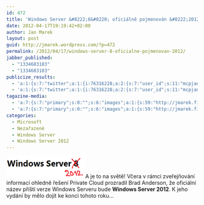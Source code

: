```yaml
---
id: 472
title: 'Windows Server &#8222;8&#8220; oficiálně pojmenován &#8222;2012&#8220;'
date: 2012-04-17T19:19:42+02:00
author: Jan Marek
layout: post
guid: http://jmarek.wordpress.com/?p=472
permalink: /2012/04/17/windows-server-8-oficialne-pojmenovan-2012/
jabber_published:
  - "1334683183"
  - "1334683183"
publicize_results:
  - 'a:1:{s:7:"twitter";a:1:{i:76316228;a:2:{s:7:"user_id";s:11:"mcpjanmarek";s:7:"post_id";s:18:"192301324979806209";}}}'
  - 'a:1:{s:7:"twitter";a:1:{i:76316228;a:2:{s:7:"user_id";s:11:"mcpjanmarek";s:7:"post_id";s:18:"192301324979806209";}}}'
tagazine-media:
  - 'a:7:{s:7:"primary";s:0:"";s:6:"images";a:1:{s:59:"http://jmarek.files.wordpress.com/2012/04/winsrv8to2012.png";a:6:{s:8:"file_url";s:59:"http://jmarek.files.wordpress.com/2012/04/winsrv8to2012.png";s:5:"width";s:3:"347";s:6:"height";s:2:"98";s:4:"type";s:5:"image";s:4:"area";s:5:"34006";s:9:"file_path";s:0:"";}}s:6:"videos";a:0:{}s:11:"image_count";s:1:"1";s:6:"author";s:8:"17238236";s:7:"blog_id";s:8:"16623371";s:9:"mod_stamp";s:19:"2012-04-17 17:21:59";}'
  - 'a:7:{s:7:"primary";s:0:"";s:6:"images";a:1:{s:59:"http://jmarek.files.wordpress.com/2012/04/winsrv8to2012.png";a:6:{s:8:"file_url";s:59:"http://jmarek.files.wordpress.com/2012/04/winsrv8to2012.png";s:5:"width";s:3:"347";s:6:"height";s:2:"98";s:4:"type";s:5:"image";s:4:"area";s:5:"34006";s:9:"file_path";s:0:"";}}s:6:"videos";a:0:{}s:11:"image_count";s:1:"1";s:6:"author";s:8:"17238236";s:7:"blog_id";s:8:"16623371";s:9:"mod_stamp";s:19:"2012-04-17 17:21:59";}'
categories:
  - Microsoft
  - Nezařazené
  - Windows Server
  - Windows Server 2012
---
```

[<img class="alignleft  wp-image-473" title="winsrv8to2012" src="/wp-content/uploads/2012/04/winsrv8to2012.png" alt="" width="208" height="59" />](/wp-content/uploads/2012/04/winsrv8to2012.png)A je to na světě! Včera v rámci zveřejňování informací ohledně řešení Private Cloud prozradil Brad Anderson, že oficiální název příští verze Windows Serveru bude **Windows Server 2012**. K jeho vydání by mělo dojít ke konci tohoto roku&#8230;
